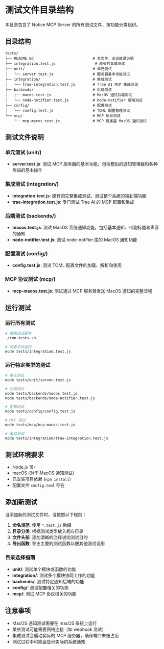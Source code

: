 # 测试文件目录结构

本目录包含了 Notice MCP Server 的所有测试文件，按功能分类组织。

## 目录结构

```
tests/
├── README.md                           # 本文件，测试目录说明
├── integration.test.js                  # 原有的集成测试
├── unit/                               # 单元测试
│   └── server.test.js                  # 服务器基本功能测试
├── integration/                        # 集成测试
│   └── trae-integration.test.js        # Trae AI MCP 集成测试
├── backends/                           # 后端测试
│   ├── macos.test.js                   # MacOS 通知后端测试
│   └── node-notifier.test.js           # node-notifier 后端测试
├── config/                             # 配置测试
│   └── config.test.js                  # TOML 配置管理测试
└── mcp/                                # MCP 协议测试
    └── mcp-macos.test.js               # MCP 服务器 MacOS 通知测试
```

## 测试文件说明

### 单元测试 (unit/)

- **server.test.js**: 测试 MCP 服务器的基本功能，包括模拟的通知管理器和各种后端的基本操作

### 集成测试 (integration/)

- **integration.test.js**: 原有的完整集成测试，测试整个系统的端到端功能
- **trae-integration.test.js**: 专门测试 Trae AI 的 MCP 配置和集成

### 后端测试 (backends/)

- **macos.test.js**: 测试 MacOS 系统通知功能，包括基本通知、带副标题和声音的通知
- **node-notifier.test.js**: 测试 node-notifier 库的 MacOS 通知功能

### 配置测试 (config/)

- **config.test.js**: 测试 TOML 配置文件的加载、解析和使用

### MCP 协议测试 (mcp/)

- **mcp-macos.test.js**: 测试通过 MCP 服务器发送 MacOS 通知的完整流程

## 运行测试

### 运行所有测试
```bash
# 使用测试脚本
./run-tests.sh

# 或者手动运行
node tests/integration.test.js
```

### 运行特定类型的测试

```bash
# 单元测试
node tests/unit/server.test.js

# 后端测试
node tests/backends/macos.test.js
node tests/backends/node-notifier.test.js

# 配置测试
node tests/config/config.test.js

# MCP 测试
node tests/mcp/mcp-macos.test.js

# 集成测试
node tests/integration/trae-integration.test.js
```

## 测试环境要求

- Node.js 18+
- macOS (对于 MacOS 通知测试)
- 已安装项目依赖 (`npm install`)
- 配置文件 `config.toml` 存在

## 添加新测试

当添加新的测试文件时，请按照以下规则：

1. **命名规范**: 使用 `*.test.js` 后缀
2. **目录分类**: 根据测试类型放入相应目录
3. **文件头部**: 添加清晰的注释说明测试目的
4. **导出函数**: 导出主要的测试函数以便其他测试调用

### 目录选择指南

- **unit/**: 测试单个模块或函数的功能
- **integration/**: 测试多个模块协同工作的功能
- **backends/**: 测试特定通知后端的功能
- **config/**: 测试配置相关的功能
- **mcp/**: 测试 MCP 协议相关的功能

## 注意事项

- MacOS 通知测试需要在 macOS 系统上运行
- 某些测试可能需要网络连接（如 webhook 测试）
- 集成测试会启动实际的 MCP 服务器，确保端口未被占用
- 测试过程中可能会显示实际的系统通知